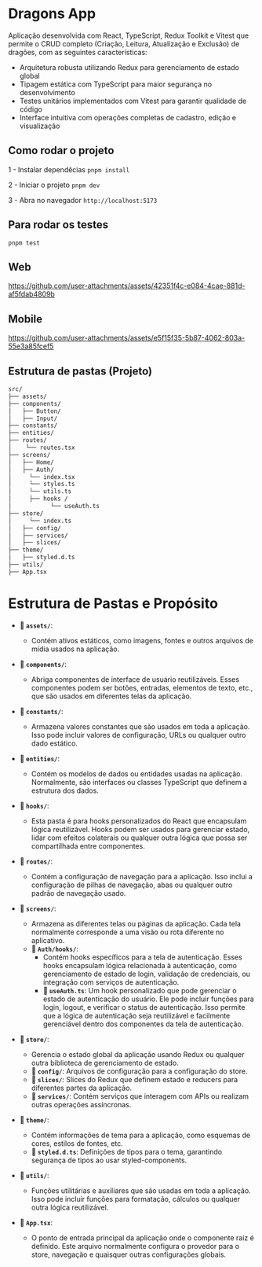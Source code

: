 # Dragons App

Aplicação desenvolvida com React, TypeScript, Redux Toolkit e Vitest que permite o CRUD completo (Criação, Leitura, Atualização e Exclusão) de dragões, com as seguintes características:
  - Arquitetura robusta utilizando Redux para gerenciamento de estado global
  - Tipagem estática com TypeScript para maior segurança no desenvolvimento
  - Testes unitários implementados com Vitest para garantir qualidade de código
  - Interface intuitiva com operações completas de cadastro, edição e visualização

## Como rodar o projeto

1 - Instalar dependêcias
  `pnpm install`

2 - Iniciar o projeto
  `pnpm dev`

3 - Abra no navegador 
  `http://localhost:5173`

## Para rodar os testes

  `pnpm test`

## Web

https://github.com/user-attachments/assets/42351f4c-e084-4cae-881d-af5fdab4809b

## Mobile

https://github.com/user-attachments/assets/e5f15f35-5b87-4062-803a-55e3a85fcef5

## Estrutura de pastas (Projeto)

```bash
src/
├── assets/
├── components/
│   ├── Button/
│   ├── Input/
├── constants/
├── entities/
├── routes/
│    └── routes.tsx
├── screens/
│   ├── Home/
│   ├── Auth/
│     └── index.tsx
│     └── styles.ts
│     └── utils.ts
│     ├── hooks /
│           └── useAuth.ts
├── store/
│     └── index.ts
│   ├── config/
│   ├── services/
│   ├── slices/
├── theme/
│   ├── styled.d.ts
├── utils/
├── App.tsx
```

# Estrutura de Pastas e Propósito

- **📂 `assets/`**:
  - Contém ativos estáticos, como imagens, fontes e outros arquivos de mídia usados na aplicação.

- **📂 `components/`**:
  - Abriga componentes de interface de usuário reutilizáveis. Esses componentes podem ser botões, entradas, elementos de texto, etc., que são usados em diferentes telas da aplicação.

- **📂 `constants/`**:
  - Armazena valores constantes que são usados em toda a aplicação. Isso pode incluir valores de configuração, URLs ou qualquer outro dado estático.

- **📂 `entities/`**:
  - Contém os modelos de dados ou entidades usadas na aplicação. Normalmente, são interfaces ou classes TypeScript que definem a estrutura dos dados.

- **📂 `hooks/`**:
  - Esta pasta é para hooks personalizados do React que encapsulam lógica reutilizável. Hooks podem ser usados para gerenciar estado, lidar com efeitos colaterais ou qualquer outra lógica que possa ser compartilhada entre componentes.

- **📂 `routes/`**:
  - Contém a configuração de navegação para a aplicação. Isso inclui a configuração de pilhas de navegação, abas ou qualquer outro padrão de navegação usado.

- **📂 `screens/`**:
  - Armazena as diferentes telas ou páginas da aplicação. Cada tela normalmente corresponde a uma visão ou rota diferente no aplicativo.
  - **📂 `Auth/hooks/`**:
    - Contém hooks específicos para a tela de autenticação. Esses hooks encapsulam lógica relacionada à autenticação, como gerenciamento de estado de login, validação de credenciais, ou integração com serviços de autenticação.
    - **📄 `useAuth.ts`**: Um hook personalizado que pode gerenciar o estado de autenticação do usuário. Ele pode incluir funções para login, logout, e verificar o status de autenticação. Isso permite que a lógica de autenticação seja reutilizável e facilmente gerenciável dentro dos componentes da tela de autenticação.

- **📂 `store/`**:
  - Gerencia o estado global da aplicação usando Redux ou qualquer outra biblioteca de gerenciamento de estado.
  - **📂 `config/`**: Arquivos de configuração para a configuração do store.
  - **📂 `slices/`**: Slices do Redux que definem estado e reducers para diferentes partes da aplicação.
  - **📂 `services/`**: Contém serviços que interagem com APIs ou realizam outras operações assíncronas.

- **📂 `theme/`**:
  - Contém informações de tema para a aplicação, como esquemas de cores, estilos de fontes, etc.
  - **📄 `styled.d.ts`**: Definições de tipos para o tema, garantindo segurança de tipos ao usar styled-components.

- **📂 `utils/`**:
  - Funções utilitárias e auxiliares que são usadas em toda a aplicação. Isso pode incluir funções para formatação, cálculos ou qualquer outra lógica reutilizável.

- **📄 `App.tsx`**:
  - O ponto de entrada principal da aplicação onde o componente raiz é definido. Este arquivo normalmente configura o provedor para o store, navegação e quaisquer outras configurações globais.
